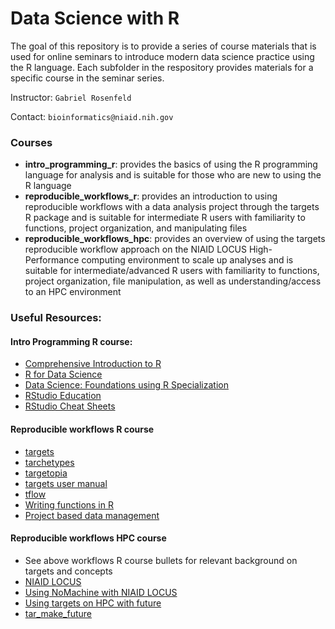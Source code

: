 
<!-- README.md is generated from README.Rmd. Please edit that file -->

# Data Science with R

<!-- badges: start -->
<!-- badges: end -->

The goal of this repository is to provide a series of course materials
that is used for online seminars to introduce modern data science
practice using the R language. Each subfolder in the respository
provides materials for a specific course in the seminar series.

Instructor: `Gabriel Rosenfeld`

Contact: `bioinformatics@niaid.nih.gov`

### Courses

-   **intro_programming_r**: provides the basics of using the R
    programming language for analysis and is suitable for those who are
    new to using the R language
-   **reproducible_workflows_r**: provides an introduction to using
    reproducible workflows with a data analysis project through the
    targets R package and is suitable for intermediate R users with
    familiarity to functions, project organization, and manipulating
    files
-   **reproducible_workflows_hpc**: provides an overview of using the
    targets reproducible workflow approach on the NIAID LOCUS
    High-Performance computing environment to scale up analyses and is
    suitable for intermediate/advanced R users with familiarity to
    functions, project organization, file manipulation, as well as
    understanding/access to an HPC environment

### Useful Resources:

#### Intro Programming R course:

-   [Comprehensive Introduction to
    R](https://cran.r-project.org/doc/manuals/r-release/R-intro.pdf)
-   [R for Data Science](https://r4ds.had.co.nz/index.html)
-   [Data Science: Foundations using R
    Specialization](https://www.coursera.org/specializations/data-science-foundations-r#courses)
-   [RStudio Education](https://education.rstudio.com/)
-   [RStudio Cheat
    Sheets](https://www.rstudio.com/resources/cheatsheets/)

#### Reproducible workflows R course

-   [targets](https://docs.ropensci.org/targets/)
-   [tarchetypes](https://docs.ropensci.org/tarchetypes/)
-   [targetopia](https://wlandau.github.io/targetopia/)
-   [targets user manual](https://books.ropensci.org/targets/)
-   [tflow](https://github.com/MilesMcBain/tflow)
-   [Writing functions in R](https://r4ds.had.co.nz/functions.html)
-   [Project based data management](https://rstats.wtf/index.html)

#### Reproducible workflows HPC course

-   See above workflows R course bullets for relevant background on
    targets and concepts
-   [NIAID
    LOCUS](https://inside.niaid.nih.gov/media/locus-high-performance-computing-hpc-support-portal)
-   [Using NoMachine with NIAID
    LOCUS](https://hpcweb.niaid.nih.gov/userportal/documentation.php#FAQ/the-nomachine-terminal-server)
-   [Using targets on HPC with
    future](https://books.ropensci.org/targets/hpc.html#future)
-   [tar_make_future](https://docs.ropensci.org/targets/reference/tar_make_future.html)
